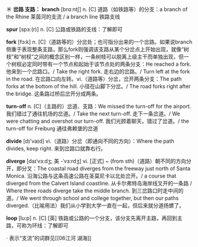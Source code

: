☀ <span class="category">**岔路 支路：**</span>
<span class="vocabulary">**branch**</span> [brɑːntʃ] 
<span class="definition">n. [C] 道路（如铁路等）的分支：</span>a branch of the Rhine 莱茵河的支流 / a branch line 铁路支线
           
<span class="vocabulary">**spur**</span> [spɜ:(r)]
<span class="definition">n. [C] 公路或铁路的支线：</span>了解即可

<span class="vocabulary">**fork**</span> [fɔ:k] 
<span class="definition">n. [C]（道路等的）分岔处；也可指分出来的一个岔路。如果说branch侧重于表现整条支路，那么fork则强调该支路从某个分岔点上开始出现，就像“树枝”和“树杈”之间的概念区别一样，一条树枝可以脱离上级主干而单独出现，但一个树杈必定同时带有一个节点和起始于该节点处的两条分支：</span>He reached a fork. 他来到一个岔路口。/ Take the right fork. 走右边的岔路。/ Turn left at the fork in the road. 在岔路口向左转。<span class="definition">vi.（道路等）分岔，岔开两条分支：</span>The path forks at the bottom of the hill. 小径在山脚下分岔。/ The road forks right after the bridge. 这条路过桥后岔开分成两条。
           
<span class="vocabulary">**turn-off**</span>
<span class="definition">n. [C]（主路的）岔道、支路：</span>We missed the turn-off for the airport. 我们错过了通往机场的岔道。/ Take the next turn-off. 走下一条岔道。/ We were chatting and overshot our turn-off. 我们光顾着聊天，错过了岔道。/ the turn-off for Freiburg 通往弗赖堡的岔道

<span class="vocabulary">**divide**</span> [dɪ'vaɪd] 
<span class="definition">vi.（道路）分岔（即通向不同的方向）：</span>Where the path divides, keep right. 来到岔路口就靠右行。
           
<span class="vocabulary">**diverge**</span> [daɪˈvɜ:dʒ; 美 -ˈvɜ:rdʒ] 
<span class="definition">vi. [正式] ~ (from sth)（道路）朝不同的方向分开，即分叉：</span>The coastal road diverges from the freeway just north of Santa Monica. 沿海公路与这条高速公路在圣莫尼卡以北处岔开。/ a course that diverged from the Calvert Island coastline. 从卡尔弗特岛海岸线叉开的一条路 / Where three roads diverge take the middle branch. 到三岔路口时走中间的道。/ We went through school and college together, but then our paths diverged.（比喻用法）我们从小学到大学一直在一起，但后来就分道扬镳了。
           
<span class="vocabulary">**loop**</span> [lu:p]
<span class="definition">n. [C] [英] 铁路或公路的一个分支，该分支先离开主路，再回到主路，可称为环线：</span>了解即可

· 表示“支流”的词群见[[06江河 湖海]]

